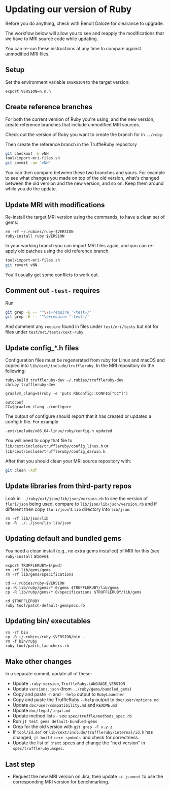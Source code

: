 # Updating our version of Ruby

Before you do anything, check with Benoit Daloze for clearance to upgrade.

The workflow below will allow you to see and reapply the modifications that we
have to MRI source code while updating.

You can re-run these instructions at any time to compare against unmodified
MRI files.

## Setup

Set the environment variable `$VERSION` to the target version:
```
export VERSION=n.n.n
```

## Create reference branches

For both the current version of Ruby you're using, and the new version, create
reference branches that include unmodified MRI sources.

Check out the version of Ruby you want to create the branch for in `../ruby`.

Then create the reference branch in the TruffleRuby repository

```bash
git checkout -b vNN
tool/import-mri-files.sh
git commit -am 'vNN'
```

You can then compare between these two branches and yours. For example to see
what changes you made on top of the old version, what's changed between the
old version and the new version, and so on. Keep them around while you do the
update.

## Update MRI with modifications

Re-install the target MRI version using the commands, to have a clean set of gems:
```
rm -rf ~/.rubies/ruby-$VERSION
ruby-install ruby $VERSION
```

In your working branch you can import MRI files again, and you can re-apply
old patches using the old reference branch.

```bash
tool/import-mri-files.sh
git revert vNN
```

You'll usually get some conflicts to work out.

## Comment out `-test-` requires

Run

```bash
git grep -E -- "^\\s+require '-test-/"
git grep -E -- '^\s+require "-test-/'
```

And comment any `require` found in files under `test/mri/tests`
but not for files under `test/mri/tests/cext-ruby`.

## Update config_*.h files

Configuration files must be regenerated from ruby for Linux and macOS
and copied into `lib/cext/include/truffleruby`. In the MRI repository
do the following:

```
ruby-build truffleruby-dev ~/.rubies/truffleruby-dev
chruby truffleruby-dev

graalvm_clang=$(ruby -e 'puts RbConfig::CONFIG["CC"]')

autoconf
CC=$graalvm_clang ./configure
```

The output of configure should report that it has created or updated a
config.h file. For example

```
.ext/include/x86_64-linux/ruby/config.h updated
```

You will need to copy that file to
`lib/cext/include/truffleruby/config_linux.h` or
`lib/cext/include/truffleruby/config_darwin.h`.

After that you should clean your MRI source repository with:

```bash
git clean -Xdf
```

## Update libraries from third-party repos

Look in `../ruby/ext/json/lib/json/version.rb` to see the version of `flori/json` being used,
compare to `lib/json/lib/json/version.rb` and if different then
copy `flori/json`'s `lib` directory into `lib/json`:
```
rm -rf lib/json/lib
cp -R ../../json/lib lib/json
```

## Updating default and bundled gems

You need a clean install (e.g., no extra gems installed) of MRI for this
(see `ruby-install` above).

```
export TRUFFLERUBY=$(pwd)
rm -rf lib/gems/gems
rm -rf lib/gems/specifications

cd ~/.rubies/ruby-$VERSION
cp -R lib/ruby/gems/*.0/gems $TRUFFLERUBY/lib/gems
cp -R lib/ruby/gems/*.0/specifications $TRUFFLERUBY/lib/gems

cd $TRUFFLERUBY
ruby tool/patch-default-gemspecs.rb
```

## Updating bin/ executables

```
rm -rf bin
cp -R ~/.rubies/ruby-$VERSION/bin .
rm -f bin/ruby
ruby tool/patch_launchers.rb
```

## Make other changes

In a separate commit, update all of these:

* Update `.ruby-version`, `TruffleRuby.LANGUAGE_VERSION`
* Update `versions.json` (from `../ruby/gems/bundled_gems`)
* Copy and paste `-h` and `--help` output to `RubyLauncher`
* Copy and paste the TruffleRuby `--help` output to `doc/user/options.md`
* Update `doc/user/compatibility.md` and `README.md`
* Update `doc/legal/legal.md`
* Update method lists - see `spec/truffle/methods_spec.rb`
* Run `jt test gems default-bundled-gems`
* Grep for the old version with `git grep -F x.y.z`
* If `tool/id.def` or `lib/cext/include/truffleruby/internal/id.h` has changed, `jt build core-symbols` and check for correctness.
* Update the list of `:next` specs and change the "next version" in `spec/truffleruby.mspec`.

## Last step

* Request the new MRI version on Jira, then update `ci.jsonnet` to use the corresponding MRI version for benchmarking.
